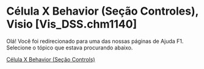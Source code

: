 
# Célula X Behavior (Seção Controles), Visio [Vis_DSS.chm1140]

Olá! Você foi redirecionado para uma das nossas páginas de Ajuda F1. Selecione o tópico que estava procurando abaixo.

[Célula X Behavior (Seção Controls)](http://msdn.microsoft.com/library/82423d08-b6ce-0f23-8b61-354c3e5f323e%28Office.15%29.aspx)
